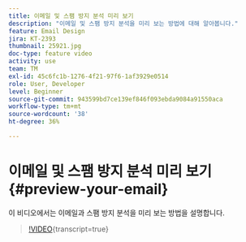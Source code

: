 ```yaml
---
title: 이메일 및 스팸 방지 분석 미리 보기
description: "이메일 및 스팸 방지 분석을 미리 보는 방법에 대해 알아봅니다."
feature: Email Design
jira: KT-2393
thumbnail: 25921.jpg
doc-type: feature video
activity: use
team: TM
exl-id: 45c6fc1b-1276-4f21-97f6-1af3929e0514
role: User, Developer
level: Beginner
source-git-commit: 943599bd7ce139ef846f093ebda9084a91550aca
workflow-type: tm+mt
source-wordcount: '38'
ht-degree: 36%

---
```


# 이메일 및 스팸 방지 분석 미리 보기{#preview-your-email}

이 비디오에서는 이메일과 스팸 방지 분석을 미리 보는 방법을 설명합니다.

>[!VIDEO](https://video.tv.adobe.com/v/25921?learn=on){transcript=true}
